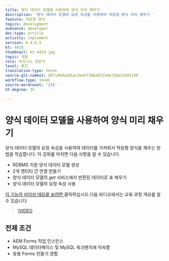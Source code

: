```yaml
---
title: 양식 데이터 모델을 사용하여 양식 미리 채우기
description: '양식 데이터 모델의 요청 속성을 사용하여 적응형 양식 미리 채우기 '
feature: 적응형 양식
topics: development
audience: developer
doc-type: article
activity: implement
version: 6.4,6.5
kt: 4419
thumbnail: kt-4419.jpg
topic: 개발
role: 비즈니스 전문가
level: 중간
translation-type: tm+mt
source-git-commit: d9714b9a291ec3ee5f3dba9723de72bb120d2149
workflow-type: tm+mt
source-wordcount: '131'
ht-degree: 3%

---
```



# 양식 데이터 모델을 사용하여 양식 미리 채우기

양식 데이터 모델의 요청 속성을 사용하여 데이터를 가져와서 적응형 양식을 채우는 방법을 학습합니다.
이 강좌를 마치면 다음 사항을 알 수 있습니다.

* RDBMS 지원 양식 데이터 모델 생성
* 2개 엔티티 간 연결 만들기
* 양식 데이터 모델의 _get_ 서비스에서 반환된 데이터로 표 채우기
* 양식 데이터 모델의 요청 속성 사용


[이 기능의 라이브 데모를 보려면 ](https://forms.enablementadobe.com/content/dam/formsanddocuments/fdmwithrequestparameterinurl/jcr:content?wcmmode=disabled&amp;empID=207)
클릭하십시오.다음 비디오에서는 교육 과정 개요를 알 수 있습니다
>[!VIDEO](https://video.tv.adobe.com/v/36387/quality=9)

## 전제 조건

* AEM Forms 작업 인스턴스
* MySQL 데이터베이스 및 MySQL 워크벤치에 익숙함
* 응용 Forms 만들기 경험

